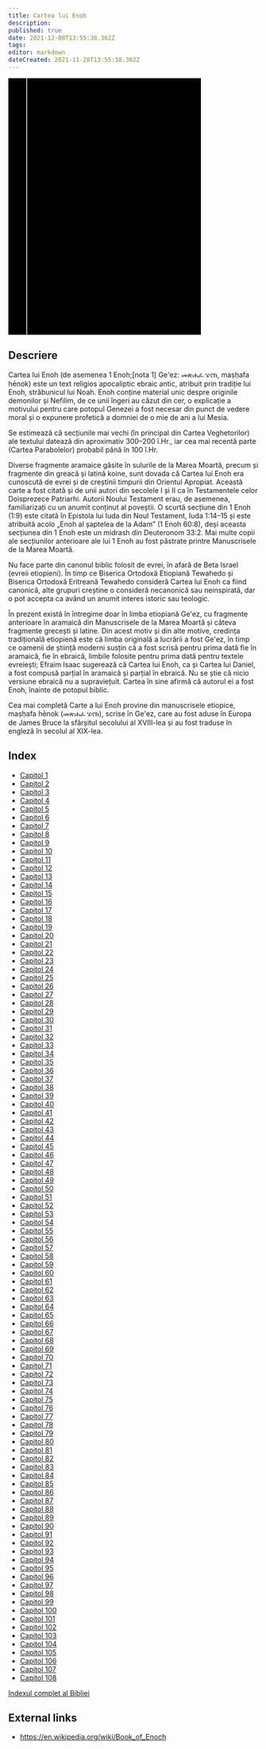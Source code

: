 ```yaml
---
title: Cartea lui Enoh
description: 
published: true
date: 2021-12-08T13:55:38.362Z
tags: 
editor: markdown
dateCreated: 2021-11-28T13:55:38.362Z
---
```


<div class="urantiapedia-book-front urantiapedia-book-bible">
<svg xmlns="http://www.w3.org/2000/svg"
	width="102.6mm" height="136.8mm"
	viewBox="0 0 102.6 136.8" version="1.1">
	<g transform="translate(-7,-5)">
		<rect width="9.6" height="136.8" x="7" y="5" />
		<rect width="96.9" height="136.8" x="17" y="5" />
		<text style="font-size:5px" x="61" y="22">APOCRIFE</text>
		<text style="font-size:4px" x="61" y="125">Romanian Orthodox Bible, 1936</text>
		<text style="font-size:9px" x="61" y="60">Cartea lui Enoh</text>
	</g>
</svg>
</div>

## Descriere


Cartea lui Enoh (de asemenea 1 Enoh;[nota 1] Ge'ez: መጽሐፈ ሄኖክ, maṣḥafa hēnok) este un text religios apocaliptic ebraic antic, atribuit prin tradiție lui Enoh, străbunicul lui Noah. Enoh conține material unic despre originile demonilor și Nefilim, de ce unii îngeri au căzut din cer, o explicație a motivului pentru care potopul Genezei a fost necesar din punct de vedere moral și o expunere profetică a domniei de o mie de ani a lui Mesia.

Se estimează că secțiunile mai vechi (în principal din Cartea Veghetorilor) ale textului datează din aproximativ 300–200 î.Hr., iar cea mai recentă parte (Cartea Parabolelor) probabil până în 100 î.Hr.

Diverse fragmente aramaice găsite în sulurile de la Marea Moartă, precum și fragmente din greacă și latină koine, sunt dovada că Cartea lui Enoh era cunoscută de evrei și de creștinii timpurii din Orientul Apropiat. Această carte a fost citată și de unii autori din secolele I și II ca în Testamentele celor Doisprezece Patriarhi. Autorii Noului Testament erau, de asemenea, familiarizați cu un anumit conținut al poveștii. O scurtă secțiune din 1 Enoh (1:9) este citată în Epistola lui Iuda din Noul Testament, Iuda 1:14–15 și este atribuită acolo „Enoh al șaptelea de la Adam” (1 Enoh 60:8), deși aceasta secțiunea din 1 Enoh este un midrash din Deuteronom 33:2. Mai multe copii ale secțiunilor anterioare ale lui 1 Enoh au fost păstrate printre Manuscrisele de la Marea Moartă.

Nu face parte din canonul biblic folosit de evrei, în afară de Beta Israel (evreii etiopieni). În timp ce Biserica Ortodoxă Etiopiană Tewahedo și Biserica Ortodoxă Eritreană Tewahedo consideră Cartea lui Enoh ca fiind canonică, alte grupuri creștine o consideră necanonică sau neinspirată, dar o pot accepta ca având un anumit interes istoric sau teologic.

În prezent există în întregime doar în limba etiopiană Ge'ez, cu fragmente anterioare în aramaică din Manuscrisele de la Marea Moartă și câteva fragmente grecești și latine. Din acest motiv și din alte motive, credința tradițională etiopienă este că limba originală a lucrării a fost Ge'ez, în timp ce oamenii de știință moderni susțin că a fost scrisă pentru prima dată fie în aramaică, fie în ebraică, limbile folosite pentru prima dată pentru textele evreiești; Efraim Isaac sugerează că Cartea lui Enoh, ca și Cartea lui Daniel, a fost compusă parțial în aramaică și parțial în ebraică. Nu se știe că nicio versiune ebraică nu a supraviețuit. Cartea în sine afirmă că autorul ei a fost Enoh, înainte de potopul biblic.

Cea mai completă Carte a lui Enoh provine din manuscrisele etiopice, maṣḥafa hēnok (መጽሐፈ ሄኖክ), scrise în Ge'ez, care au fost aduse în Europa de James Bruce la sfârșitul secolului al XVIII-lea și au fost traduse în engleză în secolul al XIX-lea. 

## Index

- [Capitol 1](/ro/Bible/Book_of_Enoch/1)
- [Capitol 2](/ro/Bible/Book_of_Enoch/2)
- [Capitol 3](/ro/Bible/Book_of_Enoch/3)
- [Capitol 4](/ro/Bible/Book_of_Enoch/4)
- [Capitol 5](/ro/Bible/Book_of_Enoch/5)
- [Capitol 6](/ro/Bible/Book_of_Enoch/6)
- [Capitol 7](/ro/Bible/Book_of_Enoch/7)
- [Capitol 8](/ro/Bible/Book_of_Enoch/8)
- [Capitol 9](/ro/Bible/Book_of_Enoch/9)
- [Capitol 10](/ro/Bible/Book_of_Enoch/10)
- [Capitol 11](/ro/Bible/Book_of_Enoch/11)
- [Capitol 12](/ro/Bible/Book_of_Enoch/12)
- [Capitol 13](/ro/Bible/Book_of_Enoch/13)
- [Capitol 14](/ro/Bible/Book_of_Enoch/14)
- [Capitol 15](/ro/Bible/Book_of_Enoch/15)
- [Capitol 16](/ro/Bible/Book_of_Enoch/16)
- [Capitol 17](/ro/Bible/Book_of_Enoch/17)
- [Capitol 18](/ro/Bible/Book_of_Enoch/18)
- [Capitol 19](/ro/Bible/Book_of_Enoch/19)
- [Capitol 20](/ro/Bible/Book_of_Enoch/20)
- [Capitol 21](/ro/Bible/Book_of_Enoch/21)
- [Capitol 22](/ro/Bible/Book_of_Enoch/22)
- [Capitol 23](/ro/Bible/Book_of_Enoch/23)
- [Capitol 24](/ro/Bible/Book_of_Enoch/24)
- [Capitol 25](/ro/Bible/Book_of_Enoch/25)
- [Capitol 26](/ro/Bible/Book_of_Enoch/26)
- [Capitol 27](/ro/Bible/Book_of_Enoch/27)
- [Capitol 28](/ro/Bible/Book_of_Enoch/28)
- [Capitol 29](/ro/Bible/Book_of_Enoch/29)
- [Capitol 30](/ro/Bible/Book_of_Enoch/30)
- [Capitol 31](/ro/Bible/Book_of_Enoch/31)
- [Capitol 32](/ro/Bible/Book_of_Enoch/32)
- [Capitol 33](/ro/Bible/Book_of_Enoch/33)
- [Capitol 34](/ro/Bible/Book_of_Enoch/34)
- [Capitol 35](/ro/Bible/Book_of_Enoch/35)
- [Capitol 36](/ro/Bible/Book_of_Enoch/36)
- [Capitol 37](/ro/Bible/Book_of_Enoch/37)
- [Capitol 38](/ro/Bible/Book_of_Enoch/38)
- [Capitol 39](/ro/Bible/Book_of_Enoch/39)
- [Capitol 40](/ro/Bible/Book_of_Enoch/40)
- [Capitol 41](/ro/Bible/Book_of_Enoch/41)
- [Capitol 42](/ro/Bible/Book_of_Enoch/42)
- [Capitol 43](/ro/Bible/Book_of_Enoch/43)
- [Capitol 44](/ro/Bible/Book_of_Enoch/44)
- [Capitol 45](/ro/Bible/Book_of_Enoch/45)
- [Capitol 46](/ro/Bible/Book_of_Enoch/46)
- [Capitol 47](/ro/Bible/Book_of_Enoch/47)
- [Capitol 48](/ro/Bible/Book_of_Enoch/48)
- [Capitol 49](/ro/Bible/Book_of_Enoch/49)
- [Capitol 50](/ro/Bible/Book_of_Enoch/50)
- [Capitol 51](/ro/Bible/Book_of_Enoch/51)
- [Capitol 52](/ro/Bible/Book_of_Enoch/52)
- [Capitol 53](/ro/Bible/Book_of_Enoch/53)
- [Capitol 54](/ro/Bible/Book_of_Enoch/54)
- [Capitol 55](/ro/Bible/Book_of_Enoch/55)
- [Capitol 56](/ro/Bible/Book_of_Enoch/56)
- [Capitol 57](/ro/Bible/Book_of_Enoch/57)
- [Capitol 58](/ro/Bible/Book_of_Enoch/58)
- [Capitol 59](/ro/Bible/Book_of_Enoch/59)
- [Capitol 60](/ro/Bible/Book_of_Enoch/60)
- [Capitol 61](/ro/Bible/Book_of_Enoch/61)
- [Capitol 62](/ro/Bible/Book_of_Enoch/62)
- [Capitol 63](/ro/Bible/Book_of_Enoch/63)
- [Capitol 64](/ro/Bible/Book_of_Enoch/64)
- [Capitol 65](/ro/Bible/Book_of_Enoch/65)
- [Capitol 66](/ro/Bible/Book_of_Enoch/66)
- [Capitol 67](/ro/Bible/Book_of_Enoch/67)
- [Capitol 68](/ro/Bible/Book_of_Enoch/68)
- [Capitol 69](/ro/Bible/Book_of_Enoch/69)
- [Capitol 70](/ro/Bible/Book_of_Enoch/70)
- [Capitol 71](/ro/Bible/Book_of_Enoch/71)
- [Capitol 72](/ro/Bible/Book_of_Enoch/72)
- [Capitol 73](/ro/Bible/Book_of_Enoch/73)
- [Capitol 74](/ro/Bible/Book_of_Enoch/74)
- [Capitol 75](/ro/Bible/Book_of_Enoch/75)
- [Capitol 76](/ro/Bible/Book_of_Enoch/76)
- [Capitol 77](/ro/Bible/Book_of_Enoch/77)
- [Capitol 78](/ro/Bible/Book_of_Enoch/78)
- [Capitol 79](/ro/Bible/Book_of_Enoch/79)
- [Capitol 80](/ro/Bible/Book_of_Enoch/80)
- [Capitol 81](/ro/Bible/Book_of_Enoch/81)
- [Capitol 82](/ro/Bible/Book_of_Enoch/82)
- [Capitol 83](/ro/Bible/Book_of_Enoch/83)
- [Capitol 84](/ro/Bible/Book_of_Enoch/84)
- [Capitol 85](/ro/Bible/Book_of_Enoch/85)
- [Capitol 86](/ro/Bible/Book_of_Enoch/86)
- [Capitol 87](/ro/Bible/Book_of_Enoch/87)
- [Capitol 88](/ro/Bible/Book_of_Enoch/88)
- [Capitol 89](/ro/Bible/Book_of_Enoch/89)
- [Capitol 90](/ro/Bible/Book_of_Enoch/90)
- [Capitol 91](/ro/Bible/Book_of_Enoch/91)
- [Capitol 92](/ro/Bible/Book_of_Enoch/92)
- [Capitol 93](/ro/Bible/Book_of_Enoch/93)
- [Capitol 94](/ro/Bible/Book_of_Enoch/94)
- [Capitol 95](/ro/Bible/Book_of_Enoch/95)
- [Capitol 96](/ro/Bible/Book_of_Enoch/96)
- [Capitol 97](/ro/Bible/Book_of_Enoch/97)
- [Capitol 98](/ro/Bible/Book_of_Enoch/98)
- [Capitol 99](/ro/Bible/Book_of_Enoch/99)
- [Capitol 100](/ro/Bible/Book_of_Enoch/100)
- [Capitol 101](/ro/Bible/Book_of_Enoch/101)
- [Capitol 102](/ro/Bible/Book_of_Enoch/102)
- [Capitol 103](/ro/Bible/Book_of_Enoch/103)
- [Capitol 104](/ro/Bible/Book_of_Enoch/104)
- [Capitol 105](/ro/Bible/Book_of_Enoch/105)
- [Capitol 106](/ro/Bible/Book_of_Enoch/106)
- [Capitol 107](/ro/Bible/Book_of_Enoch/107)
- [Capitol 108](/ro/Bible/Book_of_Enoch/108)


[Indexul complet al Bibliei](/ro/index/bible)


## External links

- https://en.wikipedia.org/wiki/Book_of_Enoch